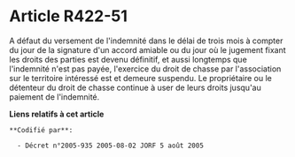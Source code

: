 # Article R422-51

A défaut du versement de l'indemnité dans le délai de trois mois à compter du jour de la signature d'un accord amiable ou du
jour où le jugement fixant les droits des parties est devenu définitif, et aussi longtemps que l'indemnité n'est pas payée,
l'exercice du droit de chasse par l'association sur le territoire intéressé est et demeure suspendu. Le propriétaire ou le
détenteur du droit de chasse continue à user de leurs droits jusqu'au paiement de l'indemnité.

**Liens relatifs à cet article**

	**Codifié par**:

	  - Décret n°2005-935 2005-08-02 JORF 5 août 2005
